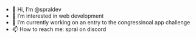 - 👋 Hi, I’m @spraldev
- 👀 I’m interested in web development
- 🌱 I’m currently working on an entry to the congressinoal app challenge
- 📫 How to reach me: spral on discord

<!---
spraldev/spraldev is a ✨ special ✨ repository because its `README.md` (this file) appears on your GitHub profile.
You can click the Preview link to take a look at your changes.
--->
